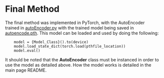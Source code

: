 # Final Method

The final method was implemented in PyTorch, with the AutoEncoder trained in [autoEncoder.py](./autoEncoder.py) with the trained model being saved in [autoencode.pth](./autoencode.pth). This model can be loaded and used by doing the following:
```
    model = {Model_Class}().to(device)
    model.load_state_dict(torch.load(pthfile_location))
    model.eval()
```
It should be noted that the **AutoEncoder** class must be instanced in order to use the model as detailed above. How the model works is detailed in the main page README.